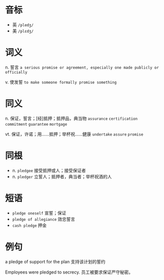 # 音标

- 英 `/pledʒ/`
- 美 `/plɛdʒ/`

# 词义

n. 誓言
`a serious promise or agreement, especially one made publicly or officially`

v. 使发誓
`to make someone formally promise something`

# 同义

n. 保证，誓言；[经]抵押；抵押品，典当物
`assurance` `certification` `commitment` `guarantee` `mortgage`

vt. 保证，许诺；用……抵押；举杯祝……健康
`undertake` `assure` `promise`

# 同根

- n. `pledgee` 接受抵押或人；接受保证者
- n. `pledger` 立誓人；抵押者，典当者；举杯祝酒的人

# 短语

- `pledge oneself` 宣誓；保证
- `pledge of allegiance` 效忠誓言
- `cash pledge` 押金

# 例句

a pledge of support for the plan
支持该计划的誓约

Employees were pledged to secrecy.
员工被要求保证严守秘密。


